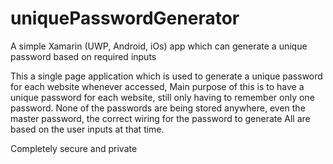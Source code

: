 # uniquePasswordGenerator
A simple Xamarin (UWP, Android, iOs) app which can generate a unique password based on required inputs

This a single page application which is used to generate a unique password for each website whenever accessed,
Main purpose of this is to have a unique password for each website, still only having to remember only one password.
None of the passwords are being stored anywhere, even the master password, the correct wiring for the password to generate
All are based on the user inputs at that time.

Completely secure and private
